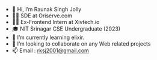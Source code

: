 - 👋 Hi, I’m Raunak Singh Jolly
- 🧑‍💼 SDE at Oriserve.com
- 🧑‍💻 Ex-Frontend Intern at Xivtech.io
- 🎓 NIT Srinagar CSE Undergraduate (2023)
- 🌱 I’m currently learning elixir.
- 💞️ I’m looking to collaborate on any Web related projects
- 📫 Email : rksj2001@gmail.com

